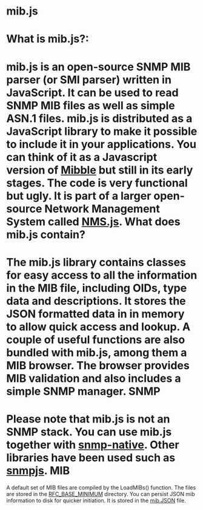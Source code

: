 mib.js
======
What is mib.js?:
======
mib.js is an open-source SNMP MIB parser (or SMI parser) written in JavaScript. 
It can be used to read SNMP MIB files as well as simple ASN.1 files. mib.js is 
distributed as a JavaScript library to make it possible to include it in your 
applications. You can think of it as a Javascript version of [Mibble](http://www.mibble.org/)
but still in its early stages. The code is very functional but ugly. It is part
of a larger open-source Network Management System called [NMS.js](https://github.com/PrimeEuler/NMS.js).
What does mib.js contain?
=======
The mib.js library contains classes for easy access to all the information in 
the MIB file, including OIDs, type data and descriptions. It stores the JSON 
formatted data in  in memory to allow quick access and lookup.
A couple of useful functions are also bundled with mib.js, among them a MIB 
browser. The browser provides MIB validation and also includes a simple SNMP 
manager.
SNMP
========
Please note that mib.js is not an SNMP stack. You can use mib.js together with
[snmp-native](https://github.com/calmh/node-snmp-native). Other libraries have
been used such as [snmpjs](https://github.com/joyent/node-snmpjs).
MIB
========
A default set of MIB files are compiled by the LoadMIBs() function. The files are stored in the  [RFC_BASE_MINIMUM](https://github.com/PrimeEuler/nms.js/tree/master/lib/mib/lib/RFC_BASE_MINIMUM) directory.
You can persist JSON mib information to disk for quicker initiation. It is stored in the [mib.JSON](https://raw.githubusercontent.com/PrimeEuler/nms.js/master/lib/mib/lib/mib.JSON) file.
